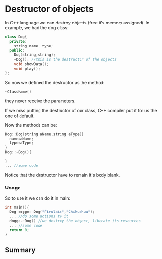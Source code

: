 # Destructor of objects
In C++ language we can destroy objects (free it's memory assigned).
In example, we had the dog class:
```C++
class Dog{
  private:
    string name, type;
  public:
    Dog(string,string);
    ~Dog(); //this is the destructor of the objects
    void showData();
    void play();
};
```
So now we defined the destructor as the method:
```C++
~ClassName()
```
they never receive the parameters.

If we miss putting the destructor of our class, C++ compiler put it for us the one of default.

Now the methods can be:
```C++
Dog::Dog(string aName,string aType){
  name=aName;
  type=aType;
}
Dog::~Dog(){

}
... //some code
```
Notice that the destructor have to remain it's body blank.

### Usage
So to use it we can do it in main:
```C++
int main(){
  Dog dogge= Dog("Firulais","Chihuahua");
  ... //do some actions to it
  dogge.~Dog() //we destroy the object, liberate its resources
  ... //some code
  return 0;
}
```
## Summary
